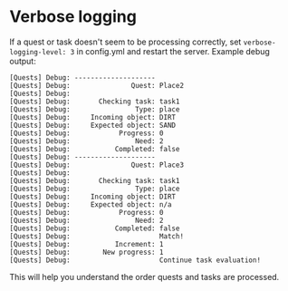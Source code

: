 # Verbose logging
If a quest or task doesn't seem to be processing correctly, set `verbose-logging-level: 3` in config.yml and restart the server.
Example debug output:
```
[Quests] Debug: --------------------
[Quests] Debug:               Quest: Place2
[Quests] Debug:
[Quests] Debug:       Checking task: task1
[Quests] Debug:                Type: place
[Quests] Debug:     Incoming object: DIRT
[Quests] Debug:     Expected object: SAND
[Quests] Debug:            Progress: 0
[Quests] Debug:                Need: 2
[Quests] Debug:           Completed: false
[Quests] Debug: --------------------
[Quests] Debug:               Quest: Place3
[Quests] Debug:
[Quests] Debug:       Checking task: task1
[Quests] Debug:                Type: place
[Quests] Debug:     Incoming object: DIRT
[Quests] Debug:     Expected object: n/a
[Quests] Debug:            Progress: 0
[Quests] Debug:                Need: 2
[Quests] Debug:           Completed: false
[Quests] Debug:                      Match!
[Quests] Debug:           Increment: 1
[Quests] Debug:        New progress: 1
[Quests] Debug:                      Continue task evaluation!
```

This will help you understand the order quests and tasks are processed.